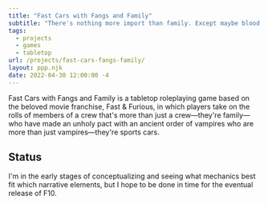 ```yaml
---
title: "Fast Cars with Fangs and Family"
subtitle: "There's nothing more import than family. Except maybe blood."
tags:
  - projects
  - games
  - tabletop
url: /projects/fast-cars-fangs-family/
layout: ppp.njk
date: 2022-04-30 12:00:00 -4
---
```


Fast Cars with Fangs and Family is a tabletop roleplaying game based on the beloved movie franchise, Fast & Furious, in which players take on the rolls of members of a crew that's more than just a crew—they're family—who have made an unholy pact with an ancient order of vampires who are more than just vampires—they're sports cars.

## Status

I'm in the early stages of conceptualizing and seeing what mechanics best fit which narrative elements, but I hope to be done in time for the eventual release of F10.
